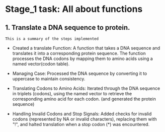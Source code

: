 # Stage_1 task: All about functions


## 1. Translate a DNA sequence to protein.
    This is a summary of the steps implemented
 - Created a translate Function: A function that takes a DNA sequence and translates it into a corresponding protein sequence. The function processes the DNA codons by mapping them to amino acids using a named vector(codon table).

 - Managing Case: Processed the DNA sequence by converting it to uppercase to maintain consistency.

 - Translating Codons to Amino Acids: Iterated through the DNA sequence in triplets (codons), using the named vector to retrieve the corresponding amino acid for each codon. (and generated the protein sequence)

 - Handling Invalid Codons and Stop Signals: Added checks for invalid codons (represented by NA or invalid characters), replacing them with "!", and halted translation when a stop codon (*) was encountered.
